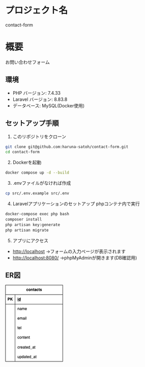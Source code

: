 # プロジェクト名

contact-form

# 概要
お問い合わせフォーム

## 環境
- PHP バージョン: 7.4.33
- Laravel バージョン: 8.83.8
- データベース: MySQL(Docker使用)

## セットアップ手順

1. このリポジトリをクローン
```bash
git clone git@github.com:haruna-satoh/contact-form.git
cd contact-form
```

2. Dockerを起動
```bash
docker compose up -d --build
```

3. .envファイルがなければ作成
```bash
cp src/.env.example src/.env
```

4. Laravelアプリケーションのセットアップ
phpコンテナ内で実行
```bash
docker-compose exec php bash
composer install
php artisan key:generate
php artisan migrate
```


5. アプリにアクセス

- [http://localhost](http://localhost)
    →フォームの入力ページが表示されます
- [http://localhost:8080/](http://localhost:8080/)
    →phpMyAdminが開きます(DB確認用)

## ER図

![ER図](contact.png)
